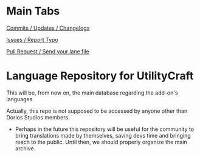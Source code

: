 # Main Tabs
[Commits / Updates / Changelogs](https://github.com/DoriosStudios/Utility-Lang/commits/main/)

[Issues / Report Typo](https://github.com/DoriosStudios/Utility-Lang/issues)

[Pull Request / Send your lane file](https://github.com/DoriosStudios/Utility-Lang/pulls)

# Language Repository for UtilityCraft
This will be, from now on, the main database regarding the add-on's languages.

Actually, this repo is not supposed to be accessed by anyone other than Dorios Studios members.

- Perhaps in the future this repository will be useful for the community to bring translations made by themselves, saving devs time and bringing reach to the public. Until then, we should properly organize the main archive.
